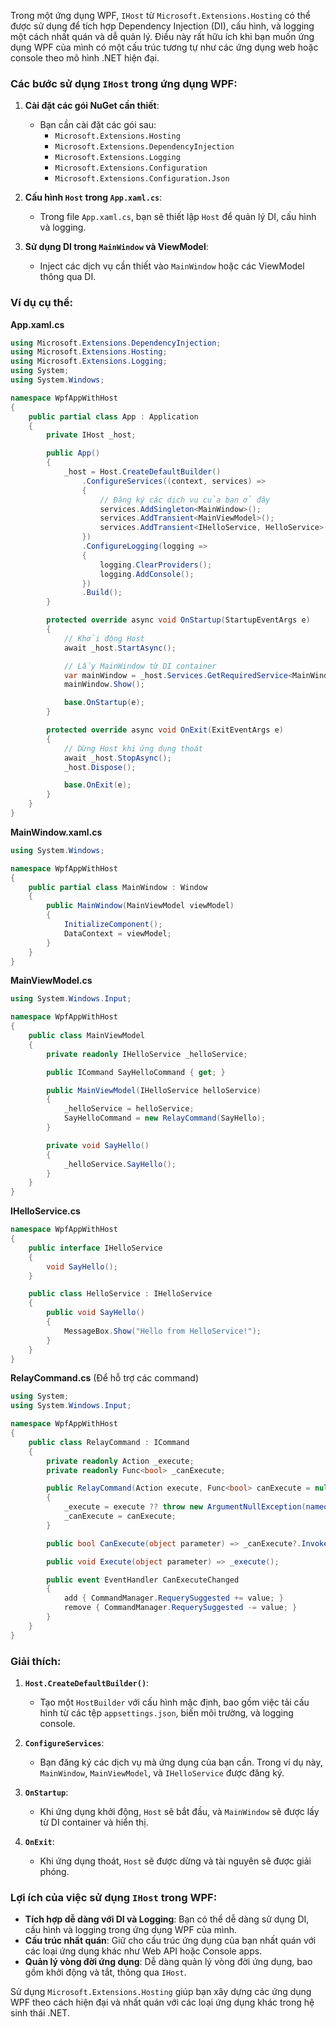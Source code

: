 Trong một ứng dụng WPF, `IHost` từ `Microsoft.Extensions.Hosting` có thể được sử dụng để tích hợp Dependency Injection (DI), cấu hình, và logging một cách nhất quán và dễ quản lý. Điều này rất hữu ích khi bạn muốn ứng dụng WPF của mình có một cấu trúc tương tự như các ứng dụng web hoặc console theo mô hình .NET hiện đại.

### Các bước sử dụng `IHost` trong ứng dụng WPF:

1. **Cài đặt các gói NuGet cần thiết**:
   - Bạn cần cài đặt các gói sau:
     - `Microsoft.Extensions.Hosting`
     - `Microsoft.Extensions.DependencyInjection`
     - `Microsoft.Extensions.Logging`
     - `Microsoft.Extensions.Configuration`
     - `Microsoft.Extensions.Configuration.Json`

2. **Cấu hình `Host` trong `App.xaml.cs`**:
   - Trong file `App.xaml.cs`, bạn sẽ thiết lập `Host` để quản lý DI, cấu hình và logging.

3. **Sử dụng DI trong `MainWindow` và ViewModel**:
   - Inject các dịch vụ cần thiết vào `MainWindow` hoặc các ViewModel thông qua DI.

### Ví dụ cụ thể:

**App.xaml.cs**

```csharp
using Microsoft.Extensions.DependencyInjection;
using Microsoft.Extensions.Hosting;
using Microsoft.Extensions.Logging;
using System;
using System.Windows;

namespace WpfAppWithHost
{
    public partial class App : Application
    {
        private IHost _host;

        public App()
        {
            _host = Host.CreateDefaultBuilder()
                .ConfigureServices((context, services) =>
                {
                    // Đăng ký các dịch vụ của bạn ở đây
                    services.AddSingleton<MainWindow>();
                    services.AddTransient<MainViewModel>();
                    services.AddTransient<IHelloService, HelloService>();
                })
                .ConfigureLogging(logging =>
                {
                    logging.ClearProviders();
                    logging.AddConsole();
                })
                .Build();
        }

        protected override async void OnStartup(StartupEventArgs e)
        {
            // Khởi động Host
            await _host.StartAsync();

            // Lấy MainWindow từ DI container
            var mainWindow = _host.Services.GetRequiredService<MainWindow>();
            mainWindow.Show();

            base.OnStartup(e);
        }

        protected override async void OnExit(ExitEventArgs e)
        {
            // Dừng Host khi ứng dụng thoát
            await _host.StopAsync();
            _host.Dispose();

            base.OnExit(e);
        }
    }
}
```

**MainWindow.xaml.cs**

```csharp
using System.Windows;

namespace WpfAppWithHost
{
    public partial class MainWindow : Window
    {
        public MainWindow(MainViewModel viewModel)
        {
            InitializeComponent();
            DataContext = viewModel;
        }
    }
}
```

**MainViewModel.cs**

```csharp
using System.Windows.Input;

namespace WpfAppWithHost
{
    public class MainViewModel
    {
        private readonly IHelloService _helloService;

        public ICommand SayHelloCommand { get; }

        public MainViewModel(IHelloService helloService)
        {
            _helloService = helloService;
            SayHelloCommand = new RelayCommand(SayHello);
        }

        private void SayHello()
        {
            _helloService.SayHello();
        }
    }
}
```

**IHelloService.cs**

```csharp
namespace WpfAppWithHost
{
    public interface IHelloService
    {
        void SayHello();
    }

    public class HelloService : IHelloService
    {
        public void SayHello()
        {
            MessageBox.Show("Hello from HelloService!");
        }
    }
}
```

**RelayCommand.cs** (Để hỗ trợ các command)

```csharp
using System;
using System.Windows.Input;

namespace WpfAppWithHost
{
    public class RelayCommand : ICommand
    {
        private readonly Action _execute;
        private readonly Func<bool> _canExecute;

        public RelayCommand(Action execute, Func<bool> canExecute = null)
        {
            _execute = execute ?? throw new ArgumentNullException(nameof(execute));
            _canExecute = canExecute;
        }

        public bool CanExecute(object parameter) => _canExecute?.Invoke() ?? true;

        public void Execute(object parameter) => _execute();

        public event EventHandler CanExecuteChanged
        {
            add { CommandManager.RequerySuggested += value; }
            remove { CommandManager.RequerySuggested -= value; }
        }
    }
}
```

### Giải thích:

1. **`Host.CreateDefaultBuilder()`**:
   - Tạo một `HostBuilder` với cấu hình mặc định, bao gồm việc tải cấu hình từ các tệp `appsettings.json`, biến môi trường, và logging console.

2. **`ConfigureServices`**:
   - Bạn đăng ký các dịch vụ mà ứng dụng của bạn cần. Trong ví dụ này, `MainWindow`, `MainViewModel`, và `IHelloService` được đăng ký.

3. **`OnStartup`**:
   - Khi ứng dụng khởi động, `Host` sẽ bắt đầu, và `MainWindow` sẽ được lấy từ DI container và hiển thị.

4. **`OnExit`**:
   - Khi ứng dụng thoát, `Host` sẽ được dừng và tài nguyên sẽ được giải phóng.

### Lợi ích của việc sử dụng `IHost` trong WPF:

- **Tích hợp dễ dàng với DI và Logging**: Bạn có thể dễ dàng sử dụng DI, cấu hình và logging trong ứng dụng WPF của mình.
- **Cấu trúc nhất quán**: Giữ cho cấu trúc ứng dụng của bạn nhất quán với các loại ứng dụng khác như Web API hoặc Console apps.
- **Quản lý vòng đời ứng dụng**: Dễ dàng quản lý vòng đời ứng dụng, bao gồm khởi động và tắt, thông qua `IHost`.

Sử dụng `Microsoft.Extensions.Hosting` giúp bạn xây dựng các ứng dụng WPF theo cách hiện đại và nhất quán với các loại ứng dụng khác trong hệ sinh thái .NET.
